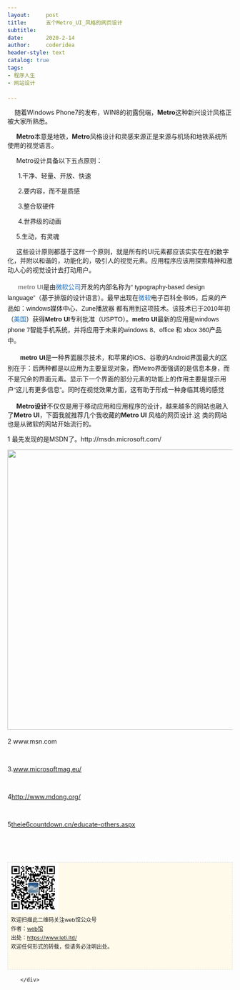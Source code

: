 ```yaml
---
layout:     post
title:      五个Metro_UI_风格的网页设计
subtitle:   
date:       2020-2-14
author:     coderidea
header-style: text
catalog: true
tags:
- 程序人生
- 网站设计

--- 
```

<div class="postBody">
			<div id="cnblogs_post_body" class="blogpost-body"><p>    随着Windows Phone7的发布，WIN8的初露倪端，<strong>Metro</strong>这种新兴设计风格正被大家所熟悉。</p>
<p>     <strong>Metro</strong>本意是地铁，<strong>Metro</strong>风格设计和灵感来源正是来源与机场和地铁系统所使用的视觉语言。</p>
<p>     Metro设计具备以下五点原则： </p>
<p>      1.干净、轻量、开放、快速</p>
<p>      2.要内容，而不是质感</p>
<p>      3.整合软硬件</p>
<p>      4.世界级的动画</p>
<p>     5.生动，有灵魂</p>
<p>     这些设计原则都基于这样一个原则，就是所有的UI元素都应该实实在在的数字化，并附以和谐的，功能化的，吸引人的视觉元素。应用程序应该用探索精神和激动人心的视觉设计去打动用户。<span class="Apple-style-span" style="font-family:arial, '宋体', sans-serif;line-height:24px;">        </span></p>
<p><span class="Apple-style-span" style="font-family:arial, '宋体', sans-serif;line-height:24px;"><strong><span style="color:#888888;">      metro UI</span></strong>是由<span style="color:#136ec2;">微软公司</span>开发的内部名称为“ typography-based design language”（基于排版的设计语言）。最早出现在<span style="color:#136ec2;">微软</span>电子百科全书95，后来的产品如：windows媒体中心、Zune播放器 都有用到这项技术。该技术已于2010年初（<span style="color:#136ec2;">美国</span>）获得<strong>Metro UI</strong>专利批准（USPTO）。<strong>metro UI</strong>最新的应用是windows phone 7智能手机系统，并将应用于未来的windows 8、office 和 xbox 360产品中。</span><span class="Apple-style-span" style="font-family:arial, '宋体', sans-serif;line-height:24px;">      </span></p>
<p><span class="Apple-style-span" style="font-family:arial, '宋体', sans-serif;line-height:24px;"><strong>　　metro UI</strong>是一种界面展示技术，和苹果的iOS、谷歌的Android界面最大的区别在于：后两种都是以应用为主要呈现对象，而Metro界面强调的是信息本身，而不是冗余的界面元素。显示下一个界面的部分元素的功能上的作用主要是提示用户“这儿有更多信息”。同时在视觉效果方面，这有助于形成一种身临其境的感觉</span></p>
<p>     <strong>Metro设计</strong>不仅仅是用于移动应用和应用程序的设计，越来越多的网站也融入了<strong>Metro UI</strong>，下面我就推荐几个我收藏的<strong>Metro UI</strong> 风格的网页设计.这 类的网站也是从微软的网站开始流行的。</p>
<p>1 最先发现的是MSDN了。http://msdn.microsoft.com/</p>
<p><img src="https://pic002.cnblogs.com/images/2011/323522/2011091823080444.png" alt="" width="550" height="628" /></p>
<p>2 www.msn.com </p>
<div>
<p><img src="https://pic002.cnblogs.com/images/2011/323522/2011091823161081.png" alt="" /></p>
<p>3.<a href="http://www.microsoftmag.eu/">www.microsoftmag.eu/</a></p>
<p><img src="https://pic002.cnblogs.com/images/2011/323522/2011091823193717.png" alt="" /></p>
</div>
<p>4<a href="http://www.mdong.org/">http://www.mdong.org/</a></p>
<p><img src="https://pic002.cnblogs.com/images/2011/323522/2011091823250918.png" alt="" /></p>
<p>5<a href="http://theie6countdown.cn/educate-others.aspx">theie6countdown.cn/educate-others.aspx</a></p>
<p><img src="https://pic002.cnblogs.com/images/2011/323522/2011091823302451.png" alt="" /></p>
<p> </p>
<div>
<p id="PSignature" style="line-height:20px;background:#FFFAEA no-repeat 2% 50%;font-size:12px;border:#e0e0e0 1px dashed;"><img title="web馆" src="/img/wx.gif" alt="" width="113" height="113" /><br />  欢迎扫描此二维码关注web馆公众号  <br />  作者：<a href="https://www.leti.ltd/">web馆</a>  <br />  出处：<a href="http://www.cnblogs.com/xiaoyao2011">https://www.leti.ltd/</a> <br />  欢迎任何形式的转载，但请务必注明出处。<br /><br /><br /></p>








</div></div><div id="MySignature"></div>
<div class="clear"></div>
<div id="blog_post_info_block">
<div id="BlogPostCategory"></div>
<div id="EntryTag"></div>
<div id="blog_post_info">
</div>
<div class="clear"></div>
<div id="post_next_prev"></div>
</div>


		</div>
